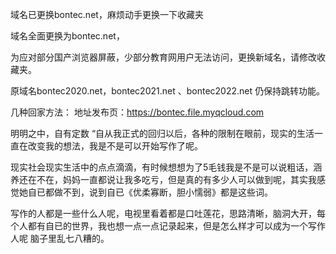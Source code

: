 
域名已更换bontec.net，麻烦动手更换一下收藏夹


域名全面更换为bontec.net，

为应对部分国产浏览器屏蔽，少部分教育网用户无法访问，更换新域名，请修改收藏夹。

原域名bontec2020.net，bontec2021.net 、bontec2022.net 仍保持跳转功能。

几种回家方法：
地址发布页：https://bontec.file.myqcloud.com

明明之中，自有定数
“自从我正式的回归以后，各种的限制在眼前，现实的生活一直在改变我的想法，我是不是可以开始写作了呢。

现实社会现实生活中的点点滴滴，有时候想想为了5毛钱我是不是可以说粗话，涵养还在不在，妈妈一直都说让我多吃亏，但是真的有多少人可以做到呢，其实我感觉她自已都做不到，说到自已《优柔寡断，胆小懦弱》都是这些词。

写作的人都是一些什么人呢，电视里看着都是口吐莲花，思路清晰，脑洞大开，每个人都有自已的世界，我也想一点一点记录起来，但是怎么样才可以成为一个写作人呢 脑子里乱七八糟的。
